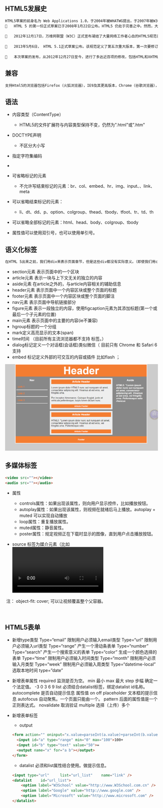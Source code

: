 ## HTML5发展史

```txt
HTML5草案的前身名为 Web Applications 1.0，于2004年被WHATWG提出，于2007年被W3C接纳，并成立了新的 HTML 工作团队。
	HTML 5 的第一份正式草案已于2008年1月22日公布。HTML5 仍处于完善之中。然而，大部分现代浏览器已经具备了某些 HTML5 支持。

	2012年12月17日，万维网联盟（W3C）正式宣布凝结了大量网络工作者心血的HTML5规范已经正式定稿。根据W3C的发言稿称：“HTML5是开放的Web网络平台的奠基石。”

	2013年5月6日， HTML 5.1正式草案公布。该规范定义了第五次重大版本，第一次要修订万维网的核心语言：超文本标记语言（HTML）。在这个版本中，新功能不断推出，以帮助Web应用程序的作者，努力提高新元素互操作性。

	本次草案的发布，从2012年12月27日至今，进行了多达近百项的修改，包括HTML和XHTML的标签，相关的API、Canvas等，同时HTML5的图像img标签及svg也进行了改进，性能得到进一步提升
```

## 兼容

```txt
支持Html5的浏览器包括Firefox（火狐浏览器），IE9及其更高版本，Chrome（谷歌浏览器），Safari，Opera等；国内的 遨游浏览器（Maxthon），以及基于IE或Chromium（Chrome的工程版或称实验版）所推出的360浏览器、搜狗浏览器、QQ浏览器、猎豹 浏览器等国产浏览器同样具备支持HTML5的能力。
```



## 语法

+ 内容类型（ContentType）

  + HTML5的文件扩展符与内容类型保持不变，仍然为".html"或".htm"

+ DOCTYPE声明

  + <!DOCTYPE html>不区分大小写

+ 指定字符集编码
  
+  <meta charset="UTF-8">
  
+ 可省略标记的元素
  
  + 不允许写结束标记的元素：br、col、embed、hr、img、input、、link、meta	  
+ 可以省略结束标记的元素：
  
  + li、dt、dd、p、option、colgroup、thead、tbody、tfoot、tr、td、th
+  可以省略全部标记的元素：html、head、body、colgroup、tbody
+ 属性值可以使用双引号，也可以使用单引号。



## 语义化标签

```txt
在HTML 5出来之前，我们用div来表示页面章节，但是这些div都没有实际意义。（即使我们用css样式的id和class形容这块内容的意义）。这些标签只是我们提供给浏览器的指令，只是定义一个网页的某些部分。但现在，那些之前没“意义”的标签因为因为html5的出现消失了，这就是我们平时说的“语义”。
```



+ section元素 表示页面中的一个区块
+ article元素 表示一块与上下文无关的独立的内容
+ aside元素 在article之外的，与article内容相关的辅助信息 
+ header元素 表示页面中一个内容区块或整个页面的标题
+ footer元素 表示页面中一个内容区块或整个页面的脚注
+ nav元素 表示页面中导航链接部分
+ figure元素 表示一段独立的内容，使用figcaption元素为其添加标题(第一个或最后一个子元素的位置)
+ main元素 表示页面中的主要的内容(ie不兼容)
+ hgroup标题的一个分组
+ mark定义高亮显示的文本(span)
+ time时间   （目前所有主流浏览器都不支持 <time> 标签。）
+ dialog标记定义一个对话框(会话框)类似微信（  目前只有 Chrome 和 Safari 6 支持 <dialog> 标签。）
+ embed 标记定义外部的可交互的内容或插件 比如flash ；
  	

![](./img/17-1.png)



## 多媒体标签

```html
<video src=""></video> 
<audio src=""></audio>
```

+ 属性
  + controls属性：如果出现该属性，则向用户显示控件，比如播放按钮。
  + autoplay属性：如果出现该属性，则视频在就绪后马上播放。autoplay + muted    可以实现自动播放
  + loop属性：重复播放属性。
  + muted属性：静音属性。
  + poster属性：规定视频正在下载时显示的图像，直到用户点击播放按钮。

+ source
  			<source> 标签为媒介元素（比如 <video> 和 <audio>）定义媒介资源。
        			<source> 标签允许您规定可替换的视频/音频文件供浏览器根据它对媒体类型或者编解码器的支持进行选择。
        			Type属性值：
        				用于视频：video/ogg   video/mp4     video/webm
        				用于音频：audio/ogg   audio/mpeg    audio/mav   

​                           注： object-fit: cover; 可以让视频覆盖整个父容器。

​								

## HTML5表单

+ 新增type类型
  	Type=“email”   限制用户必须输入email类型
    	Type=“url”        限制用户必须输入url类型
    	Type=“range”   产生一个滑动条表单
    	Type=“number”
    	Type=“search”   产生一个搜索意义的表单
    	Type=“color”     生成一个颜色选择的表单
    	Type=“time”      限制用户必须输入时间类型
    	Type=“month”        限制用户必须输入月类型
    	Type=“week”        限制用户必须输入周类型
    	Type=“datetime-local”        选取本地时间
    	type=”date”
+ 新增表单属性
  	 required     监测是否为空。
    	min      最小
    	max      最大
    	step     步幅  确定一个法定值。 -3 0 3 6 9
    	list     必须结合datalist标签，绑定datalist  id名称。
    	autocomplete    是否自动提示信息    属性值   on    off
    	placeholder    文本框的提示信息
    	autofocus      自动聚焦。一个页面只能由一个。
    	pattern    后面的属性值是一个正则表达式。
    	novalidate     取消验证
        multiple     选择（上传）多个

+ 新增表单标签

  + output

  ```html
  <form action="" oninput="x.value=parseInt(a.value)+parseInt(b.value)">
  	<input id="a" type="range" min="0" max="100">100+
  	<input id="b" type="text" value="50">=
  	<output name="x" for="a b"></output>
  </form>
  ```

  + datalist   必须和list属性结合使用。做提示信息。

  ```html
  <input type="url"     list="url_list"    name="link" />
  <datalist    id="url_list"> 
      <option label="W3School" value="http://www.W3School.com.cn" /> 
      <option label="Google" value="http://www.google.com" /> 
      <option label="Microsoft" value="http://www.microsoft.com" /> 
  </datalist>
  ```

  



